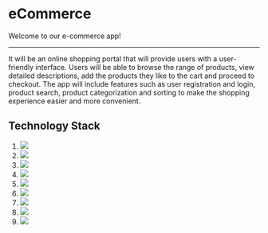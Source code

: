 # eCommerce

Welcome to our e-commerce app! 
***
It will be an online shopping portal that will provide users with a user-friendly interface. Users will be able to browse the range of products, view detailed descriptions, add the products they like to the cart and proceed to checkout. The app will include features such as user registration and login, product search, product categorization and sorting to make the shopping experience easier and more convenient.

## Technology Stack
1. <img src="https://img.shields.io/badge/HTML-3CB371?style=for-the-badge&logo=HTML5&logoColor=DC143C"/>
2. <img src="https://img.shields.io/badge/CSS-3CB371?style=for-the-badge&logo=css3&logoColor=00CED1"/>
3. <img src="https://img.shields.io/badge/JavaScript-3CB371?style=for-the-badge&logo=javascript&logoColor=FFD700"/>
4. <img src="https://img.shields.io/badge/TypeScript-3CB371?style=for-the-badge&logo=typescript&logoColor=0000CD"/>
5. <img src="https://img.shields.io/badge/Prettier-3CB371?style=for-the-badge&logo=prettier&logoColor=DB7093"/>
6. <img src="https://img.shields.io/badge/ESLint-3CB371?style=for-the-badge&logo=eslint&logoColor=8A2BE2"/>
7. <img src="https://img.shields.io/badge/git-3CB371?style=for-the-badge&logo=git&logoColor=FF6347"/>
8. <img src="https://img.shields.io/badge/Webpack-3CB371?style=for-the-badge&logo=webpack&logoColor=1E90FF"/>
5. <img src="https://img.shields.io/badge/Jest-3CB371?style=for-the-badge&logo=jest&logoColor=8B008B"/>